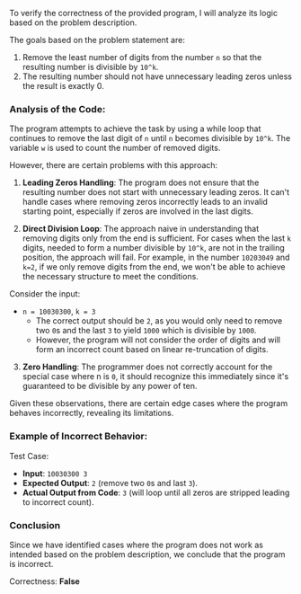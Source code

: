 To verify the correctness of the provided program, I will analyze its logic based on the problem description. 

The goals based on the problem statement are:
1. Remove the least number of digits from the number `n` so that the resulting number is divisible by `10^k`.
2. The resulting number should not have unnecessary leading zeros unless the result is exactly 0.

### Analysis of the Code:

The program attempts to achieve the task by using a while loop that continues to remove the last digit of `n` until `n` becomes divisible by `10^k`. The variable `w` is used to count the number of removed digits. 

However, there are certain problems with this approach:

1. **Leading Zeros Handling**: The program does not ensure that the resulting number does not start with unnecessary leading zeros. It can't handle cases where removing zeros incorrectly leads to an invalid starting point, especially if zeros are involved in the last digits.

2. **Direct Division Loop**: The approach naive in understanding that removing digits only from the end is sufficient. For cases when the last `k` digits, needed to form a number divisible by `10^k`, are not in the trailing position, the approach will fail. For example, in the number `10203049` and `k=2`, if we only remove digits from the end, we won't be able to achieve the necessary structure to meet the conditions. 

Consider the input:
- `n = 10030300`, `k = 3`
    - The correct output should be `2`, as you would only need to remove two `0`s and the last `3` to yield `1000` which is divisible by `1000`.
    - However, the program will not consider the order of digits and will form an incorrect count based on linear re-truncation of digits.

3. **Zero Handling**: The programmer does not correctly account for the special case where n is `0`, it should recognize this immediately since it's guaranteed to be divisible by any power of ten.

Given these observations, there are certain edge cases where the program behaves incorrectly, revealing its limitations.

### Example of Incorrect Behavior:

Test Case:
- **Input**: `10030300 3`
- **Expected Output**: `2` (remove two `0`s and last `3`).
- **Actual Output from Code**: `3` (will loop until all zeros are stripped leading to incorrect count).

### Conclusion
Since we have identified cases where the program does not work as intended based on the problem description, we conclude that the program is incorrect.

Correctness: **False**